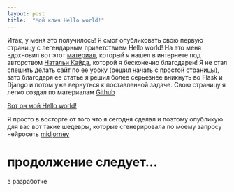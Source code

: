 ```yaml
---
layout: post
title:  "Мой клич Hello world!"
---
```

Итак, у меня это получилось! Я смог опубликовать свою первую страницу с легендарным приветствием Hello world!
На это меня вдохновил вот этот [материал](https://proglib.io/p/flask-za-chas-chast-1-sozdaem-adaptivnyy-sayt-dlya-github-pages-2022-06-20), который я нашел в интернете
под авторством  [Натальи Кайда](https://github.com/natkaida), которой я бесконечно благодарен!
Я не стал спешить делать сайт по ее уроку (решил начать с простой страницы), зато благодаря ее статье я решил более серьезнее вникнуть во Flask и Django и потом уже вернуться к поставленной задаче. Свою страницу я легко создал по материалам [Github](https://pages.github.com/)

[Вот он мой Hello world!](https://uzundemir.github.io/my_site/)

Я просто в восторге от того что я сегодня сделал и поэтому опубликую для вас вот такие шедевры, которые сгенерировала по моему запросу нейросеть [midjorney](https://midjourney.com/)



# продолжение следует... 

в разработке
